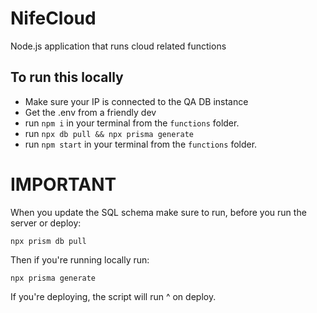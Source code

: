 # NifeCloud
Node.js application that runs cloud related functions

## To run this locally
* Make sure your IP is connected to the QA DB instance
* Get the .env from a friendly dev
* run `npm i` in your terminal from the `functions` folder.
* run `npx db pull && npx prisma generate`
* run `npm start` in your terminal from the `functions` folder.

# IMPORTANT
When you update the SQL schema make sure to run, before you run the server or deploy:
```
npx prism db pull
```
Then if you're running locally run:
```
npx prisma generate
```
If you're deploying, the script will run ^ on deploy.